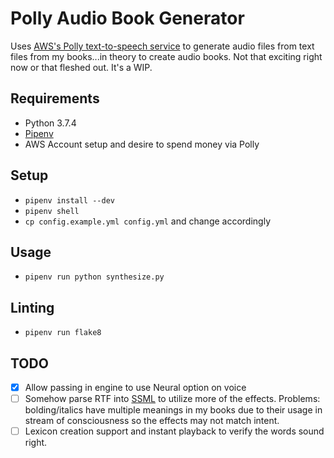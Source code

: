 # Polly Audio Book Generator

Uses [AWS's Polly text-to-speech service](https://aws.amazon.com/polly/) to generate audio files from text files from my books...in theory to create audio books. Not that exciting right now or that fleshed out. It's a WIP.

## Requirements

- Python 3.7.4
- [Pipenv](https://pipenv.readthedocs.io/en/latest/install/#installing-pipenv)
- AWS Account setup and desire to spend money via Polly

## Setup

- `pipenv install --dev`
- `pipenv shell`
- `cp config.example.yml config.yml` and change accordingly

## Usage

- `pipenv run python synthesize.py`

## Linting

- `pipenv run flake8`

## TODO

- [x] Allow passing in engine to use Neural option on voice
- [ ] Somehow parse RTF into [SSML](https://docs.aws.amazon.com/polly/latest/dg/supportedtags.html) to utilize more of the effects.
  Problems: bolding/italics have multiple meanings in my books due to their usage in stream of consciousness so the effects may not match intent.
- [ ] Lexicon creation support and instant playback to verify the words sound right.
